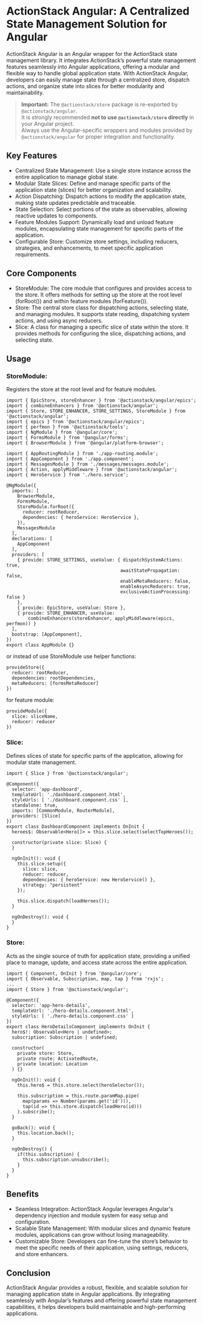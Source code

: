 # ActionStack Angular: A Centralized State Management Solution for Angular

ActionStack Angular is an Angular wrapper for the ActionStack state management library. It integrates ActionStack’s powerful state management features seamlessly into Angular applications, offering a modular and flexible way to handle global application state. With ActionStack Angular, developers can easily manage state through a centralized store, dispatch actions, and organize state into slices for better modularity and maintainability.

> **Important:** The `@actionstack/store` package is re-exported by `@actionstack/angular`.  
> It is strongly recommended **not to use `@actionstack/store` directly** in your Angular project.  
> Always use the Angular-specific wrappers and modules provided by `@actionstack/angular` for proper integration and functionality.

## Key Features
- Centralized State Management: Use a single store instance across the entire application to manage global state.
- Modular State Slices: Define and manage specific parts of the application state (slices) for better organization and scalability.
- Action Dispatching: Dispatch actions to modify the application state, making state updates predictable and traceable.
- State Selection: Select portions of the state as observables, allowing reactive updates to components.
- Feature Modules Support: Dynamically load and unload feature modules, encapsulating state management for specific parts of the application.
- Configurable Store: Customize store settings, including reducers, strategies, and enhancements, to meet specific application requirements.

## Core Components
- StoreModule: The core module that configures and provides access to the store. It offers methods for setting up the store at the root level (forRoot()) and within feature modules (forFeature()).
- Store: The central store class for dispatching actions, selecting state, and managing modules. It supports state reading, dispatching system actions, and using async reducers.
- Slice: A class for managing a specific slice of state within the store. It provides methods for configuring the slice, dispatching actions, and selecting state.

## Usage
### StoreModule:
Registers the store at the root level and for feature modules.

    import { EpicStore, storeEnhancer } from '@actionstack/angular/epics';
    import { combineEnhancers } from '@actionstack/angular';
    import { Store, STORE_ENHANCER, STORE_SETTINGS, StoreModule } from '@actionstack/angular';
    import { epics } from '@actionstack/angular/epics';
    import { perfmon } from '@actionstack/tools';
    import { NgModule } from '@angular/core';
    import { FormsModule } from '@angular/forms';
    import { BrowserModule } from '@angular/platform-browser';

    import { AppRoutingModule } from './app-routing.module';
    import { AppComponent } from './app.component';
    import { MessagesModule } from './messages/messages.module';
    import { Action, applyMiddleware } from '@actionstack/angular';
    import { HeroService } from './hero.service';

    @NgModule({
      imports: [
        BrowserModule,
        FormsModule,
        StoreModule.forRoot({
          reducer: rootReducer,
          dependencies: { heroService: HeroService },
        }),
        MessagesModule
      ],
      declarations: [
        AppComponent
      ],
      providers: [
        { provide: STORE_SETTINGS, useValue: { dispatchSystemActions: true,
                                              awaitStatePropagation: false,
                                              enableMetaReducers: false,
                                              enableAsyncReducers: true,
                                              exclusiveActionProcessing: false }
        },
        { provide: EpicStore, useValue: Store },
        { provide: STORE_ENHANCER, useValue: 
            combineEnhancers(storeEnhancer, applyMiddleware(epics, perfmon)) }
      ],
      bootstrap: [AppComponent],
    })
    export class AppModule {}


or instead of use StoreModule use helper functions:

    provideStore({
      reducer: rootReducer,
      dependencies: rootDependencies,
      metaReducers: [formsMetaReducer]
    })

for feature module:
    
    provideModule({
      slice: sliceName,
      reducer: reducer
    })

### Slice:
Defines slices of state for specific parts of the application, allowing for modular state management.

    import { Slice } from '@actionstack/angular';

    @Component({
      selector: 'app-dashboard',
      templateUrl: './dashboard.component.html',
      styleUrls: [ './dashboard.component.css' ],
      standalone: true,
      imports: [CommonModule, RouterModule],
      providers: [Slice]
    })
    export class DashboardComponent implements OnInit {
      heroes$: Observable<Hero[]> = this.slice.select(selectTopHeroes());

      constructor(private slice: Slice) {
      }

      ngOnInit(): void {
        this.slice.setup({
          slice: slice,
          reducer: reducer,
          dependencies: { heroService: new HeroService() },
          strategy: "persistent"
        });

        this.slice.dispatch(loadHeroes());
      }

      ngOnDestroy(): void {
      }
    }

### Store: 
Acts as the single source of truth for application state, providing a unified place to manage, update, and access state across the entire application.
    
    import { Component, OnInit } from '@angular/core';
    import { Observable, Subscription, map, tap } from 'rxjs';
    ...
    import { Store } from '@actionstack/angular';

    @Component({
      selector: 'app-hero-details',
      templateUrl: './hero-details.component.html',
      styleUrls: [ './hero-details.component.css' ]
    })
    export class HeroDetailsComponent implements OnInit {
      hero$!: Observable<Hero | undefined>;
      subscription: Subscription | undefined;

      constructor(
        private store: Store,
        private route: ActivatedRoute,
        private location: Location
      ) {}

      ngOnInit(): void {
        this.hero$ = this.store.select(heroSelector());

        this.subscription = this.route.paramMap.pipe(
          map(params => Number(params.get('id'))),
          tap(id => this.store.dispatch(loadHero(id)))
        ).subscribe();
      }

      goBack(): void {
        this.location.back();
      }

      ngOnDestroy() {
        if(this.subscription) {
          this.subscription.unsubscribe();
        }
      }
    }


## Benefits
- Seamless Integration: ActionStack Angular leverages Angular's dependency injection and module system for easy setup and configuration.
- Scalable State Management: With modular slices and dynamic feature modules, applications can grow without losing manageability.
- Customizable Store: Developers can fine-tune the store’s behavior to meet the specific needs of their application, using settings, reducers, and store enhancers.

## Conclusion
ActionStack Angular provides a robust, flexible, and scalable solution for managing application state in Angular applications. By integrating seamlessly with Angular’s features and offering powerful state management capabilities, it helps developers build maintainable and high-performing applications.
